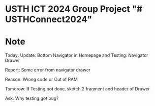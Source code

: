 USTH ICT 2024 Group Project
"# USTHConnect2024" 
=====================================================

Note
=======================
Today: Update: Bottom Navigator in Homepage and Testing: Navigator Drawer

Report: Some error from navigator drawer

Reason: Wrong code or Out of RAM

Tomorow: If Testing not done, sketch 3 fragment and header of Drawer

Ask: Why testing got bug?
